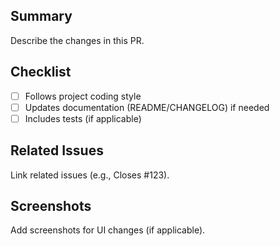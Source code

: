 ## Summary
Describe the changes in this PR.

## Checklist
- [ ] Follows project coding style
- [ ] Updates documentation (README/CHANGELOG) if needed
- [ ] Includes tests (if applicable)

## Related Issues
Link related issues (e.g., Closes #123).

## Screenshots
Add screenshots for UI changes (if applicable).


